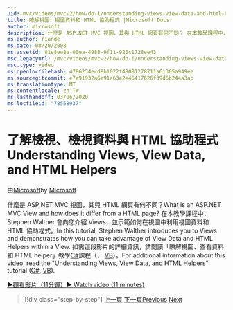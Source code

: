 ```yaml
---
uid: mvc/videos/mvc-2/how-do-i/understanding-views-view-data-and-html-helpers
title: 瞭解視圖、視圖資料和 HTML 協助程式 |Microsoft Docs
author: microsoft
description: 什麼是 ASP.NET MVC 視圖，其與 HTML 網頁有何不同？ 在本教學課程中，Stephen Walther 會向您介紹 Views，並示範如何進行 。
ms.author: riande
ms.date: 08/20/2008
ms.assetid: 81e8ee8e-00ea-4988-9f11-920c1728ee43
msc.legacyurl: /mvc/videos/mvc-2/how-do-i/understanding-views-view-data-and-html-helpers
msc.type: video
ms.openlocfilehash: 4786234ecd8b1022f48081278711a61305a949ee
ms.sourcegitcommit: e7e91932a6e91a63e2e46417626f39d6b244a3ab
ms.translationtype: MT
ms.contentlocale: zh-TW
ms.lasthandoff: 03/06/2020
ms.locfileid: "78558937"
---
```

# <a name="understanding-views-view-data-and-html-helpers"></a><span data-ttu-id="64e14-104">了解檢視、檢視資料與 HTML 協助程式</span><span class="sxs-lookup"><span data-stu-id="64e14-104">Understanding Views, View Data, and HTML Helpers</span></span>

<span data-ttu-id="64e14-105">由[Microsoft](https://github.com/microsoft)</span><span class="sxs-lookup"><span data-stu-id="64e14-105">by [Microsoft](https://github.com/microsoft)</span></span>

<span data-ttu-id="64e14-106">什麼是 ASP.NET MVC 視圖，其與 HTML 網頁有何不同？</span><span class="sxs-lookup"><span data-stu-id="64e14-106">What is an ASP.NET MVC View and how does it differ from a HTML page?</span></span> <span data-ttu-id="64e14-107">在本教學課程中，Stephen Walther 會向您介紹 Views，並示範如何在視圖中利用視圖資料和 HTML 協助程式。</span><span class="sxs-lookup"><span data-stu-id="64e14-107">In this tutorial, Stephen Walther introduces you to Views and demonstrates how you can take advantage of View Data and HTML Helpers within a View.</span></span> <span data-ttu-id="64e14-108">如需這段影片的詳細資訊，請閱讀「瞭解視圖、查看資料和 HTML helper」教學[C#](../../../overview/older-versions-1/views/asp-net-mvc-views-overview-cs.md)課程（， [VB](../../../overview/older-versions-1/views/asp-net-mvc-views-overview-vb.md)）。</span><span class="sxs-lookup"><span data-stu-id="64e14-108">For additional information about this video, read the "Understanding Views, View Data, and HTML Helpers" tutorial ([C#](../../../overview/older-versions-1/views/asp-net-mvc-views-overview-cs.md), [VB](../../../overview/older-versions-1/views/asp-net-mvc-views-overview-vb.md)).</span></span>

[<span data-ttu-id="64e14-109">&#9654;觀看影片（11分鐘）</span><span class="sxs-lookup"><span data-stu-id="64e14-109">&#9654; Watch video (11 minutes)</span></span>](https://channel9.msdn.com/Blogs/ASP-NET-Site-Videos/understanding-views-view-data-and-html-helpers)

> [!div class="step-by-step"]
> <span data-ttu-id="64e14-110">[上一頁](understanding-controllers-controller-actions-and-action-results.md)
> [下一頁](an-introduction-to-url-routing.md)</span><span class="sxs-lookup"><span data-stu-id="64e14-110">[Previous](understanding-controllers-controller-actions-and-action-results.md)
[Next](an-introduction-to-url-routing.md)</span></span>
